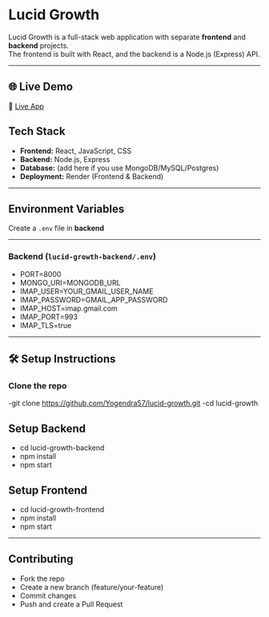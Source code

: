 #  Lucid Growth

Lucid Growth is a full-stack web application with separate **frontend** and **backend** projects.  
The frontend is built with React, and the backend is a Node.js (Express) API.  

---
## 🌐 Live Demo
🔗 [Live App](https://lucid-growth-frontendd.onrender.com)  


##  Tech Stack
- **Frontend:** React, JavaScript, CSS  
- **Backend:** Node.js, Express  
- **Database:** (add here if you use MongoDB/MySQL/Postgres)  
- **Deployment:** Render (Frontend & Backend)

---

##  Environment Variables
Create a `.env` file in  **backend** 

---

### Backend (`lucid-growth-backend/.env`)
- PORT=8000
- MONGO_URI=MONGODB_URL
- IMAP_USER=YOUR_GMAIL_USER_NAME
- IMAP_PASSWORD=GMAIL_APP_PASSWORD
- IMAP_HOST=imap.gmail.com
- IMAP_PORT=993
- IMAP_TLS=true

---

## 🛠️ Setup Instructions

### Clone the repo
-git clone https://github.com/Yogendra57/lucid-growth.git
-cd lucid-growth

## Setup Backend
- cd lucid-growth-backend
- npm install
- npm start

## Setup Frontend
- cd lucid-growth-frontend
- npm install
- npm start

---

## Contributing
* Fork the repo
* Create a new branch (feature/your-feature)
* Commit changes
* Push and create a Pull Request
